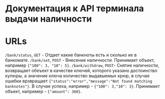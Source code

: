 # Документация к API терминала выдачи наличности

# URLs

`/bank/status`, `GET` - Отдает какие банкноты есть и сколько их в банкомате.
`/bank/set`, `POST` - Внесение наличности. Принимает объект, например `{"100": 3, "10": 5}`.
`/bank/withdraw`, `POST`- Снятие наличности, возвращает обеъект в качестве ключей, которого указано достоинство купюры, а значение ключа количество выдавыемых крюр, в случае ошибки врзвращает `{"status":"error","message":"Not found matching banknotes"}`. В случае успеха, например - `{"100": 3,"10": 3}`. Принимает объект, например - `{"amount": 360}`.
